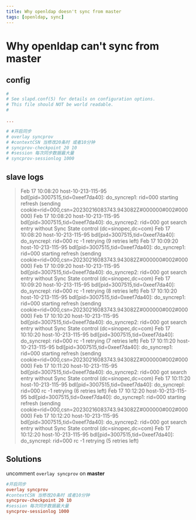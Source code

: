 ```yaml
---
title: Why openldap doesn't sync from master
tags: [openldap, sync]
---
```


# Why openldap can't sync from master 

## config

```conf
#
# See slapd.conf(5) for details on configuration options.
# This file should NOT be world readable.
#

...

# #开启同步
# overlay syncprov
# #contextCSN 当修改20条时 或者10分钟
# syncprov-checkpoint 20 10
# #session 每次同步数据最大量
# syncprov-sessionlog 1000
```

## slave logs

>Feb 17 10:08:20 host-10-213-115-95 bdl[pid=3007515,tid=0xeef7da40]: do_syncrep1: rid=000 starting refresh (sending cookie=rid=000,csn=20230216083743.943082Z#000000#002#000000)
>Feb 17 10:08:20 host-10-213-115-95 bdl[pid=3007515,tid=0xeef7da40]: do_syncrep2: rid=000 got search entry without Sync State control (dc=sinopec,dc=com)
>Feb 17 10:08:20 host-10-213-115-95 bdl[pid=3007515,tid=0xeef7da40]: do_syncrepl: rid=000 rc -1 retrying (9 retries left)
>Feb 17 10:09:20 host-10-213-115-95 bdl[pid=3007515,tid=0xeef7da40]: do_syncrep1: rid=000 starting refresh (sending cookie=rid=000,csn=20230216083743.943082Z#000000#002#000000)
>Feb 17 10:09:20 host-10-213-115-95 bdl[pid=3007515,tid=0xeef7da40]: do_syncrep2: rid=000 got search entry without Sync State control (dc=sinopec,dc=com)
>Feb 17 10:09:20 host-10-213-115-95 bdl[pid=3007515,tid=0xeef7da40]: do_syncrepl: rid=000 rc -1 retrying (8 retries left)
>Feb 17 10:10:20 host-10-213-115-95 bdl[pid=3007515,tid=0xeef7da40]: do_syncrep1: rid=000 starting refresh (sending cookie=rid=000,csn=20230216083743.943082Z#000000#002#000000)
>Feb 17 10:10:20 host-10-213-115-95 bdl[pid=3007515,tid=0xeef7da40]: do_syncrep2: rid=000 got search entry without Sync State control (dc=sinopec,dc=com)
>Feb 17 10:10:20 host-10-213-115-95 bdl[pid=3007515,tid=0xeef7da40]: do_syncrepl: rid=000 rc -1 retrying (7 retries left)
>Feb 17 10:11:20 host-10-213-115-95 bdl[pid=3007515,tid=0xeef7da40]: do_syncrep1: rid=000 starting refresh (sending cookie=rid=000,csn=20230216083743.943082Z#000000#002#000000)
>Feb 17 10:11:20 host-10-213-115-95 bdl[pid=3007515,tid=0xeef7da40]: do_syncrep2: rid=000 got search entry without Sync State control (dc=sinopec,dc=com)
>Feb 17 10:11:20 host-10-213-115-95 bdl[pid=3007515,tid=0xeef7da40]: do_syncrepl: rid=000 rc -1 retrying (6 retries left)
>Feb 17 10:12:20 host-10-213-115-95 bdl[pid=3007515,tid=0xeef7da40]: do_syncrep1: rid=000 starting refresh (sending cookie=rid=000,csn=20230216083743.943082Z#000000#002#000000)
>Feb 17 10:12:20 host-10-213-115-95 bdl[pid=3007515,tid=0xeef7da40]: do_syncrep2: rid=000 got search entry without Sync State control (dc=sinopec,dc=com)
>Feb 17 10:12:20 host-10-213-115-95 bdl[pid=3007515,tid=0xeef7da40]: do_syncrepl: rid=000 rc -1 retrying (5 retries left)

## Solutions

uncomment `overlay syncprov` on **master** 

```conf
#开启同步
overlay syncprov
#contextCSN 当修改20条时 或者10分钟
syncprov-checkpoint 20 10
#session 每次同步数据最大量
syncprov-sessionlog 1000
```

